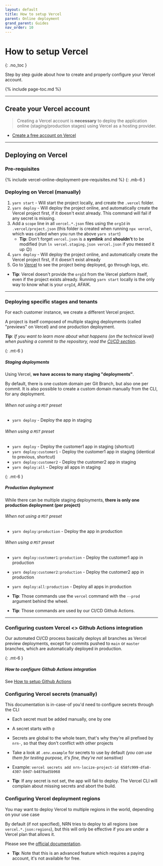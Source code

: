 ```yaml
---
layout: default
title: How to setup Vercel
parent: Online deployment
grand_parent: Guides
nav_order: 10
---
```


# How to setup Vercel
{: .no_toc }

<div class="code-example" markdown="1">
Step by step guide about how to create and properly configure your Vercel account.
</div>

{% include page-toc.md %}

---

## Create your Vercel account

> Creating a Vercel account is **necessary** to deploy the application online (staging/production stages) using Vercel as a hosting provider.

- [Create a free account on Vercel](https://vercel.com/signup?ref=unly-nrn)

---

## Deploying on Vercel

### Pre-requisites

{% include vercel-online-deployment-pre-requisites.md %}
{: .mb-6 }

### Deploying on Vercel (manually)

1. `yarn start` - Will start the project locally, and create the `.vercel` folder.
1. `yarn deploy` - Will deploy the project online, and automatically create the Vercel project first, if it doesn't exist already.
    This command will fail if any secret is missing.
1. Add a `scope` line in all `vercel.*.json` files using the `orgId` in `.vercel/project.json` (this folder is created when running `npx vercel`, which was called when you run the above `yarn start`)
    - **Tip**: Don't forget `vercel.json` is a **symlink** and **shouldn't** to be modified (run `ln vercel.staging.json vercel.json` if you messed it up :wink:)
1. `yarn deploy` - Will deploy the project online, and automatically create the Vercel project first, if it doesn't exist already
1. Go to [Vercel](https://vercel.com/) to see the project being deployed, go through logs, etc.

- **Tip**: Vercel doesn't provide the `orgId` from the Vercel platform itself, even if the project exists already. Running `yarn start` locally is the only way to know what is your `orgId`, AFAIK.

---

### Deploying specific stages and tenants

For each customer instance, we create a different Vercel project.

A project is itself composed of multiple staging deployments (called "previews" on Vercel) and one production deployment.

_**Tip**: If you want to learn more about what happens (on the technical level) when pushing a commit to the repository, read the [CI/CD section](../ci-cd/use-github-actions)_.

{: .mt-6 }
##### Staging deployments

Using Vercel, **we have access to many staging "deployments"**.

By default, there is one custom domain per Git Branch, but also one per commit.
It is also possible to create a custom domain manually from the CLI, for any deployment.

###### When not using a `MST` preset

- `yarn deploy` - Deploy the app in staging

###### When using a `MST` preset

- `yarn deploy` - Deploy the customer1 app in staging (shortcut)
- `yarn deploy:customer1` - Deploy the customer1 app in staging (identical to previous, shortcut)
- `yarn deploy:customer2` - Deploy the customer2 app in staging
- `yarn deploy:all` - Deploy all apps in staging

{: .mt-6 }
##### Production deployment

While there can be multiple staging deployments, **there is only one production deployment (per project)**

###### When not using a `MST` preset

- `yarn deploy:production` - Deploy the app in production

###### When using a `MST` preset

- `yarn deploy:customer1:production` - Deploy the customer1 app in production
- `yarn deploy:customer2:production` - Deploy the customer2 app in production
- `yarn deploy:all:production` - Deploy all apps in production

- **Tip**: Those commands use the `vercel` command with the `--prod` argument behind the wheel.
- **Tip**: Those commands are used by our CI/CD Github Actions.

---

### Configuring custom Vercel <> Github Actions integration

Our automated CI/CD process basically deploys all branches as Vercel preview deployments, except for commits pushed to `main` or `master` branches, which are automatically deployed in production.

{: .mt-6 }
##### How to configure Github Actions integration

See [How to setup Github Actions](../ci-cd/setup-github-actions)

### Configuring Vercel secrets (manually)

This documentation is in-case-of you'd need to configure secrets through the CLI

- Each secret must be added manually, one by one
- A secret starts with `@`
- Secrets are global to the whole team, that's why they're all prefixed by `nrn-`, so that they don't conflict with other projects
- Take a look at `.env.example` for secrets to use by default _(you can use them for testing purpose, it's fine, they're not sensitive)_
- Example: `vercel secrets add nrn-locize-project-id 658fc999-dfa8-4307-b9d7-b4870ad5b968`

- **Tip**: If any secret is not set, the app will fail to deploy. The Vercel CLI will complain about missing secrets and abort the build.

### Configuring Vercel deployment regions

You may want to deploy Vercel to multiple regions in the world, depending on your use case

By default (if not specified), NRN tries to deploy to all regions (see `vercel.*.json:regions`), but this will only be effective if you are under a Vercel plan that allows it.

Please see the [official documentation](https://vercel.com/docs/v2/network/regions-and-providers#routing).

- **Tip**: Note that this is an advanced feature which requires a paying account, it's not available for free.
